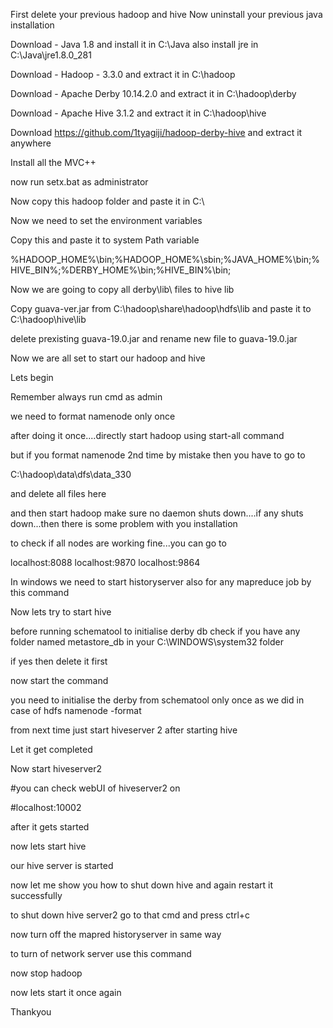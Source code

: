 First delete your previous hadoop and hive
Now uninstall your previous java installation











Download - Java 1.8 and install it in C:\Java
also install jre in C:\Java\jre1.8.0_281


Download - Hadoop - 3.3.0 and extract it in C:\hadoop

Download - Apache Derby 10.14.2.0 and extract it in C:\hadoop\derby


Download - Apache Hive 3.1.2 and extract it in C:\hadoop\hive


Download https://github.com/1tyagiji/hadoop-derby-hive and extract it anywhere

Install all the MVC++

now run setx.bat as administrator


Now copy this hadoop folder and paste it in C:\


Now we need to set the environment variables








Copy this and paste it to system Path variable

%HADOOP_HOME%\bin;%HADOOP_HOME%\sbin;%JAVA_HOME%\bin;%HIVE_BIN%;%DERBY_HOME%\bin;%HIVE_BIN%\bin;


Now we are going to copy all derby\lib\ files to hive lib



Copy guava-ver.jar from C:\hadoop\share\hadoop\hdfs\lib and paste it to C:\hadoop\hive\lib

delete prexisting guava-19.0.jar and rename new file to guava-19.0.jar


Now we are all set to start our hadoop and hive

Lets begin

Remember always run cmd as admin


we need to format namenode only once

after doing it once....directly start hadoop using start-all command


but if you format namenode 2nd time by mistake then you have to go to


C:\hadoop\data\dfs\data_330

and delete all files here


and then start hadoop
make sure no daemon shuts down....if any shuts down...then there is some problem with you installation


to check if all nodes are working fine...you can go to

localhost:8088
localhost:9870
localhost:9864


In windows we need to start historyserver also for any mapreduce job
by this command


Now lets try to start hive

before running schematool to initialise derby db check if you have any folder named metastore_db in your C:\WINDOWS\system32 folder

if yes then delete it first

now start the command

you need to initialise the derby from schematool only once as we did in case of hdfs namenode -format


from next time just start hiveserver 2 after starting hive


Let it get completed



Now start hiveserver2



#you can check webUI of hiveserver2 on

#localhost:10002

after it gets started



now lets start hive


our hive server is started



now let me show you how to shut down hive and again restart it successfully


to shut down hive server2  go to that cmd and press ctrl+c


now turn off the mapred historyserver in same way



to turn of network server use this command


now stop hadoop


now lets start it once again



Thankyou
